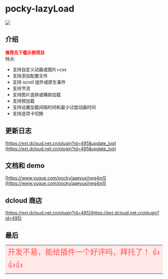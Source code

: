 # pocky-lazyLoad

<img src="https://img.shields.io/badge/version-1.2.5-blue.svg?cacheSeconds=2592000" /><br />

## 介绍

<font color="red">**推荐先下载示例项目**</font><br />
特点:

- 支持自定义动画或图片+css
- 支持添加配置文件
- 支持 scroll 组件或原生事件
- 支持节流
- 支持图片竖排或横排加载
- 支持预加载
- 支持设置加载间隔时间和最少过度动画时间
- 支持选项卡切换

## 更新日志

[https://ext.dcloud.net.cn/plugin?id=495&update_log](https://ext.dcloud.net.cn/plugin?id=495&update_log)

## 文档和 demo

[https://www.yuque.com/pocky/aaeyux/neg4m1](https://www.yuque.com/pocky/aaeyux/neg4m1)

## dcloud 商店

[https://ext.dcloud.net.cn/plugin?id=495](https://ext.dcloud.net.cn/plugin?id=495)

## 最后

<table><tr><td bgcolor="#FFE8E6" >
<font color="#FF4D4F" size="5">
开发不易，能给插件一个好评吗，拜托了！ 👍👍👍
</font>
</td></tr></table>
